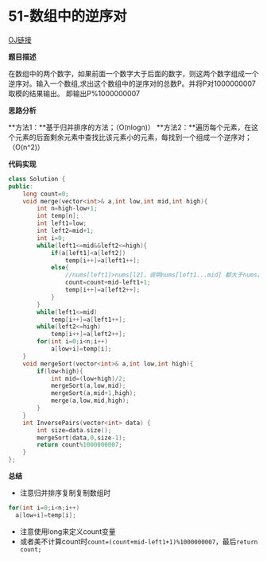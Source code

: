 # 51-数组中的逆序对

[OJ链接](https://www.nowcoder.com/practice/96bd6684e04a44eb80e6a68efc0ec6c5?tpId=13&tqId=11188&tPage=2&rp=1&ru=%2Fta%2Fcoding-interviews&qru=%2Fta%2Fcoding-interviews%2Fquestion-ranking)

**题目描述**

在数组中的两个数字，如果前面一个数字大于后面的数字，则这两个数字组成一个逆序对。输入一个数组,求出这个数组中的逆序对的总数P。并将P对1000000007取模的结果输出。 即输出P%1000000007

**思路分析**

**方法1：**基于归并排序的方法；（O(nlogn)）
**方法2：**遍历每个元素，在这个元素的后面剩余元素中查找比该元素小的元素，每找到一个组成一个逆序对；（O(n^2)）

**代码实现**

```c++
class Solution {
public:
    long count=0;
    void merge(vector<int>& a,int low,int mid,int high){
        int n=high-low+1;
        int temp[n];
        int left1=low;
        int left2=mid+1;
        int i=0;
        while(left1<=mid&&left2<=high){
            if(a[left1]<a[left2])
                temp[i++]=a[left1++];
            else{
                //nums[left1]>nums[l2]，说明nums[left1...mid] 都大于nums[l2]
                count=count+mid-left1+1;
                temp[i++]=a[left2++];
            }
        }
        while(left1<=mid)
            temp[i++]=a[left1++];
        while(left2<=high)
            temp[i++]=a[left2++];
        for(int i=0;i<n;i++)
            a[low+i]=temp[i];
    }
    void mergeSort(vector<int>& a,int low,int high){
        if(low<high){
            int mid=(low+high)/2;
            mergeSort(a,low,mid);
            mergeSort(a,mid+1,high);
            merge(a,low,mid,high);
        }
    }
    int InversePairs(vector<int> data) {
        int size=data.size();
        mergeSort(data,0,size-1);
        return count%1000000007;
    }
};
```

**总结**

* 注意归并排序复制复制数组时
```c++
for(int i=0;i<n;i++)
  a[low+i]=temp[i];
```
* 注意使用long来定义count变量
* 或者美不计算count时`count=(count+mid-left1+1)%1000000007`，最后`return count;`



